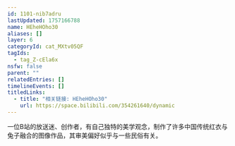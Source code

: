```yaml
---
id: 1101-nib7adru
lastUpdated: 1757166788
name: HEheHOho30
aliases: []
layer: 6
categoryId: cat_MXtv05QF
tagIds:
  - tag_Z-cEla6x
nsfw: false
parent: ""
relatedEntries: []
timelineEvents: []
titledLinks:
  - title: "相关链接: HEheHOho30"
    url: https://space.bilibili.com/354261640/dynamic
---
```


一位B站的放送迷、创作者，有自己独特的美学观念，制作了许多中国传统红衣与兔子融合的图像作品，其审美偏好似乎与一些民俗有关。